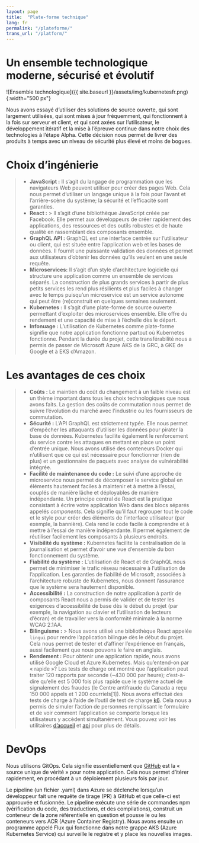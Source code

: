 ```yaml
---
layout: page
title:  "Plate-forme technique"
lang: fr
permalink: "/plateforme/"
trans_url: "/platform/"
---
```


# Un ensemble technologique moderne, sécurisé et évolutif

![Ensemble technologique]({{ site.baseurl }}/assets/img/kubernetesfr.png){:width="500 px"}

Nous avons essayé d’utiliser des solutions de source ouverte, qui sont largement utilisées, qui sont mises à jour fréquemment, qui fonctionnent à la fois sur serveur et client, et qui sont axées sur l’utilisateur, le développement itératif et la mise à l’épreuve continue dans notre choix des technologies à l’étape Alpha. Cette décision nous permet de livrer des produits à temps avec un niveau de sécurité plus élevé et moins de bogues.

# Choix d’ingénierie
 > * **JavaScript :** Il s’agit du langage de programmation que les navigateurs Web peuvent utiliser pour créer des pages Web. Cela nous permet d’utiliser un langage unique à la fois pour l’avant et l’arrière-scène du système; la sécurité et l’efficacité sont garanties.
 > * **React :** > Il s’agit d’une bibliothèque JavaScript créée par Facebook. Elle permet aux développeurs de créer rapidement des applications, des ressources et des outils robustes et de haute qualité en rassemblant des composants ensemble.
 > * **GraphQL API :** GraphQL est une interface centrée sur l’utilisateur ou client, qui est située entre l’application web et les bases de données. Il fournit une puissante validation des données et permet aux utilisateurs d’obtenir les données qu’ils veulent en une seule requête.
 > * **Microservices:** Il s’agit d’un style d’architecture logicielle qui structure une application comme un ensemble de services séparés. La construction de plus grands services à partir de plus petits services les rend plus résilients et plus faciles à changer avec le temps puisqu’un microservice est un service autonome qui peut être (re)construit en quelques semaines seulement.
 > * **Kubernetes :** Il s’agit d’une plate-forme de source ouverte permettant d’exploiter des microservices ensemble. Elle offre du rendement et une capacité de mise à l’échelle dès le départ. 
 > * **Infonuage :** L’utilisation de Kubernetes comme plate-forme signifie que notre application fonctionne partout où Kubernetes fonctionne. Pendant la durée du projet, cette transférabilité nous a permis de passer de Microsoft Azure AKS de la GRC, à GKE de Google et à EKS d’Amazon.

# Les avantages de ces choix
> * **Coûts :** Le maintien du coût du changement à un faible niveau est un thème important dans tous les choix technologiques que nous avons faits. La gestion des coûts de commutation nous permet de suivre l’évolution du marché avec l’industrie ou les fournisseurs de commutation.
> * **Sécurité :** L’API GraphQL est strictement typée. Elle nous permet d’empêcher les attaquants d’utiliser les données pour pirater la base de données. Kubernetes facilite également le renforcement du service contre les attaques en mettant en place un point d’entrée unique. Nous avons utilisé des conteneurs Docker qui n’utilisent que ce qui est nécessaire pour fonctionner (rien de plus) et un gestionnaire de paquets avec analyse de vulnérabilité intégrée.
> * **Facilité de maintenance du code :** Le suivi d’une approche de microservice nous permet de décomposer le service global en éléments hautement faciles à maintenir et à mettre à l’essai, couplés de manière lâche et déployables de manière indépendante. Un principe central de React est la pratique consistant à écrire votre application Web dans des blocs séparés appelés _components_. Cela signifie qu’il faut regrouper tout le code et le style pour créer des éléments de l’interface utilisateur (par exemple, la bannière). Cela rend le code facile à comprendre et à mettre à l’essai de manière indépendante. Il permet également de réutiliser facilement les composants à plusieurs endroits. 
> * **Visibilité du système :** Kubernetes facilite la centralisation de la journalisation et permet d’avoir une vue d’ensemble du bon fonctionnement du système.
> * **Fiabilité du système :** L’utilisation de React et de GraphQL nous permet de minimiser le trafic réseau nécessaire à l’utilisation de l’application. Les garanties de fiabilité de Microsoft, associées à l’architecture robuste de Kubernetes, nous donnent l’assurance que le système sera hautement disponible.
> * **Accessibilité :** La construction de notre application à partir de composants React nous a permis de valider et de tester les exigences d’accessibilité de base dès le début du projet (par exemple, la navigation au clavier et l’utilisation de lecteurs d’écran) et de travailler vers la conformité minimale à la norme WCAG 2.1AA.
> * **Bilinguisme :** > Nous avons utilisé une bibliothèque React appelée `lingui` pour rendre l’application bilingue dès le début du projet. Cela nous permet de tester et d’affiner l’expérience en français, aussi facilement que nous pouvons le faire en anglais.
> * **Rendement :** Pour obtenir une application rapide, nous avons utilisé Google Cloud et Azure Kubernetes. Mais qu’entend-on par « rapide »? Les tests de charge ont montré que l’application peut traiter 120 rapports par seconde (~430 000 par heure); c’est-à-dire qu’elle est 5 000 fois plus rapide que le système actuel de signalement des fraudes (le Centre antifraude du Canada a reçu 150 000 appels et 1 200 courriels[1]). Nous avons effectué des tests de charge à l’aide de l’outil de test de charge [k6](https://docs.k6.io). Cela nous a permis de simuler l’action de personnes remplissant le formulaire et de voir comment l’application se comporte lorsque les utilisateurs y accèdent simultanément. Vous pouvez voir les utilitaires [d’accueil](https://github.com/cds-snc/report-a-cybercrime/blob/master/frontend/utils/loadTesting.js) et [api](https://github.com/cds-snc/report-a-cybercrime/blob/master/api/utils/loadTesting.js) pour plus de détails.
  
# DevOps

Nous utilisons GitOps. Cela signifie essentiellement que [GitHub](https://github.com/cds-snc/report-a-cybercrime) est la « source unique de vérité » pour notre application. Cela nous permet d’itérer rapidement, en procédant à un déploiement plusieurs fois par jour.

Le pipeline (un fichier .yaml) dans Azure se déclenche lorsqu’un développeur fait une requête de tirage (PR) à GitHub et que celle-ci est approuvée et fusionnée. Le pipeline exécute une série de commandes npm (vérification du code, des traductions, et des compilations), construit un conteneur de la zone référentielle en question et pousse le ou les conteneurs vers ACR (Azure Container Registry). Nous avons ensuite un programme appelé Flux qui fonctionne dans notre grappe AKS (Azure Kubernetes Service) qui surveille le registre et y place les nouvelles images.
